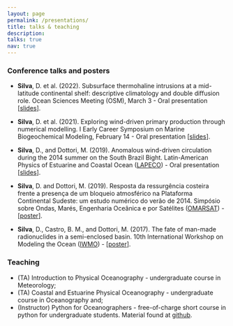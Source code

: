 ```yaml
---
layout: page
permalink: /presentations/
title: talks & teaching
description:
talks: true
nav: true
---
```


### Conference talks and posters

* **Silva**, D. et al. (2022). Subsurface thermohaline intrusions at a mid-latitude continental shelf: descriptive climatology and double diffusion role. Ocean Sciences Meeting (OSM), March 3 - Oral presentation [[slides](/assets/pdf/Silva_etal2022_OSM22.pdf)].

* **Silva**, D. et al. (2021). Exploring wind-driven primary production through numerical modelling. I Early Career Symposium on Marine Biogeochemical Modeling, February 14 - Oral presentation [[slides](/assets/pdf/Silva2021_ECRSymposium.pdf)].

* **Silva**, D., and Dottori, M. (2019). Anomalous wind-driven circulation during the 2014 summer on the South Brazil Bight. Latin-American Physics of Estuarine and Coastal Ocean ([LAPECO](https://nilodna.github.io/lapeco2019.blogspot.com/)) - Oral presentation [[slides](/assets/pdf/SilvaDottori_LAPECO19.pdf)].

* **Silva**, D. and Dottori, M. (2019). Resposta da ressurgência costeira frente a presença de um bloqueio atmosférico na Plataforma Continental Sudeste: um estudo numérico do verão de 2014. Simpósio sobre Ondas, Marés, Engenharia Oceânica e por Satélites ([OMARSAT](https://www.omarsat.com.br/)) - [[poster](/assets/pdf/SilvaDottori_OMARSAT19.pdf)].

* **Silva**, D., Castro, B. M., and Dottori, M. (2017). The fate of man-made radionuclides in a semi-enclosed basin. 10th International Workshop on Modeling the Ocean ([IWMO](https://ricamarg.wixsite.com/iwmo2018-santos)) - [[poster](/assets/pdf/Silva_etal2018_IWMO18.pdf)].


### Teaching

* (TA) Introduction to Physical Oceanography - undergraduate course in Meteorology;
* (TA) Coastal and Estuarine Physical Oceanography - undergraduate course in Oceanography and;
* (Instructor) Python for Oceanographers - free-of-charge short course in python for undergraduate students. Material found at [github](https://github.com/nilodna).
